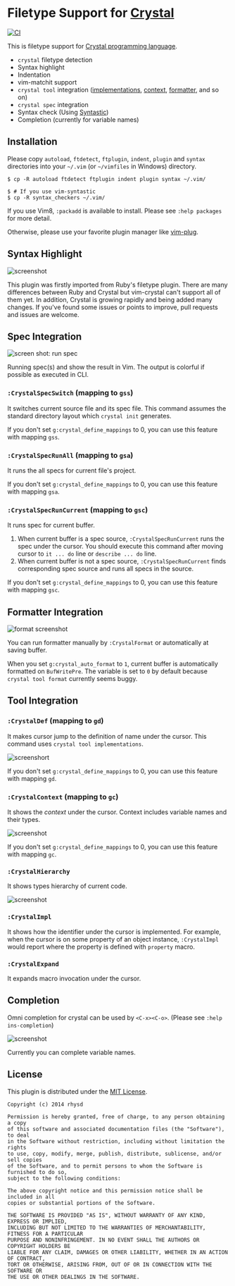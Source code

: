 Filetype Support for [Crystal](http://crystal-lang.org/)
========================================================
[![CI](https://github.com/rhysd/vim-crystal/workflows/CI/badge.svg?event=push)](https://github.com/rhysd/vim-crystal/actions?query=CI+branch%3Amaster)

This is filetype support for [Crystal programming language](http://crystal-lang.org/).

- `crystal` filetype detection
- Syntax highlight
- Indentation
- vim-matchit support
- `crystal tool` integration ([implementations](http://crystal-lang.org/2015/09/05/tools.html), [context](http://crystal-lang.org/2015/09/05/tools.html), [formatter](http://crystal-lang.org/2015/10/16/crystal-0.9.0-released.html), and so on)
- `crystal spec` integration
- Syntax check (Using [Syntastic](https://github.com/scrooloose/syntastic))
- Completion (currently for variable names)



## Installation

Please copy `autoload`, `ftdetect`, `ftplugin`, `indent`, `plugin` and `syntax` directories into your `~/.vim` (or `~/vimfiles` in Windows) directory.

```
$ cp -R autoload ftdetect ftplugin indent plugin syntax ~/.vim/

$ # If you use vim-syntastic
$ cp -R syntax_checkers ~/.vim/
```

If you use Vim8, `:packadd` is available to install. Please see `:help packages` for more detail.

Otherwise, please use your favorite plugin manager like [vim-plug](https://github.com/junegunn/vim-plug).



## Syntax Highlight

![screenshot](https://raw.githubusercontent.com/rhysd/ss/master/vim-crystal/highlight1.png)

This plugin was firstly imported from Ruby's filetype plugin.  There are many differences between Ruby and Crystal but vim-crystal can't support all of them yet.  In addition, Crystal is growing rapidly and being added many changes.  If you've found some issues or points to improve, pull requests and issues are welcome.



## Spec Integration

![screen shot: run spec](https://raw.githubusercontent.com/rhysd/ss/master/vim-crystal/spec.gif)

Running spec(s) and show the result in Vim.  The output is colorful if possible as executed in CLI.

### `:CrystalSpecSwitch` (mapping to `gss`)

It switches current source file and its spec file.  This command assumes the standard directory layout which `crystal init` generates.

If you don't set `g:crystal_define_mappings` to 0, you can use this feature with mapping `gss`.

### `:CrystalSpecRunAll` (mapping to `gsa`)

It runs the all specs for current file's project.

If you don't set `g:crystal_define_mappings` to 0, you can use this feature with mapping `gsa`.

### `:CrystalSpecRunCurrent` (mapping to `gsc`)

It runs spec for current buffer.

1. When current buffer is a spec source, `:CrystalSpecRunCurrent` runs the spec under the cursor.  You should execute this command after moving cursor to `it ... do` line or `describe ... do` line.
2. When current buffer is not a spec source, `:CrystalSpecRunCurrent` finds corresponding spec source and runs all specs in the source.

If you don't set `g:crystal_define_mappings` to 0, you can use this feature with mapping `gsc`.

## Formatter Integration

![format screenshot](https://raw.githubusercontent.com/rhysd/ss/master/vim-crystal/formatting.gif)

You can run formatter manually by `:CrystalFormat` or automatically at saving buffer.

When you set `g:crystal_auto_format` to `1`, current buffer is automatically formatted on `BufWritePre`.  The variable is set to `0` by default because `crystal tool format` currently seems buggy.


## Tool Integration

### `:CrystalDef` (mapping to `gd`)

It makes cursor jump to the definition of name under the cursor.  This command uses `crystal tool implementations`.

![screenshort](https://raw.githubusercontent.com/rhysd/ss/master/vim-crystal/jump-to-definition.gif)

If you don't set `g:crystal_define_mappings` to 0, you can use this feature with mapping `gd`.

### `:CrystalContext` (mapping to `gc`)

It shows the _context_ under the cursor. Context includes variable names and their types.

![screenshot](https://raw.githubusercontent.com/rhysd/ss/master/vim-crystal/show-context.gif)

If you don't set `g:crystal_define_mappings` to 0, you can use this feature with mapping `gc`.

### `:CrystalHierarchy`

It shows types hierarchy of current code.

![screenshot](https://raw.githubusercontent.com/rhysd/ss/master/vim-crystal/show-hierarchy.gif)

### `:CrystalImpl`

It shows how the identifier under the cursor is implemented. For example, when the cursor is on some
property of an object instance, `:CrystalImpl` would report where the property is defined with
`property` macro.

### `:CrystalExpand`

It expands macro invocation under the cursor.


## Completion

Omni completion for crystal can be used by `<C-x><C-o>`.  (Please see `:help ins-completion`)

![screenshot](https://raw.githubusercontent.com/rhysd/ss/master/vim-crystal/completion.gif)

Currently you can complete variable names.



## License

This plugin is distributed under the [MIT License](http://opensource.org/licenses/MIT).

```
Copyright (c) 2014 rhysd

Permission is hereby granted, free of charge, to any person obtaining a copy
of this software and associated documentation files (the "Software"), to deal
in the Software without restriction, including without limitation the rights
to use, copy, modify, merge, publish, distribute, sublicense, and/or sell copies
of the Software, and to permit persons to whom the Software is furnished to do so,
subject to the following conditions:

The above copyright notice and this permission notice shall be included in all
copies or substantial portions of the Software.

THE SOFTWARE IS PROVIDED "AS IS", WITHOUT WARRANTY OF ANY KIND, EXPRESS OR IMPLIED,
INCLUDING BUT NOT LIMITED TO THE WARRANTIES OF MERCHANTABILITY, FITNESS FOR A PARTICULAR
PURPOSE AND NONINFRINGEMENT. IN NO EVENT SHALL THE AUTHORS OR COPYRIGHT HOLDERS BE
LIABLE FOR ANY CLAIM, DAMAGES OR OTHER LIABILITY, WHETHER IN AN ACTION OF CONTRACT,
TORT OR OTHERWISE, ARISING FROM, OUT OF OR IN CONNECTION WITH THE SOFTWARE OR
THE USE OR OTHER DEALINGS IN THE SOFTWARE.
```
